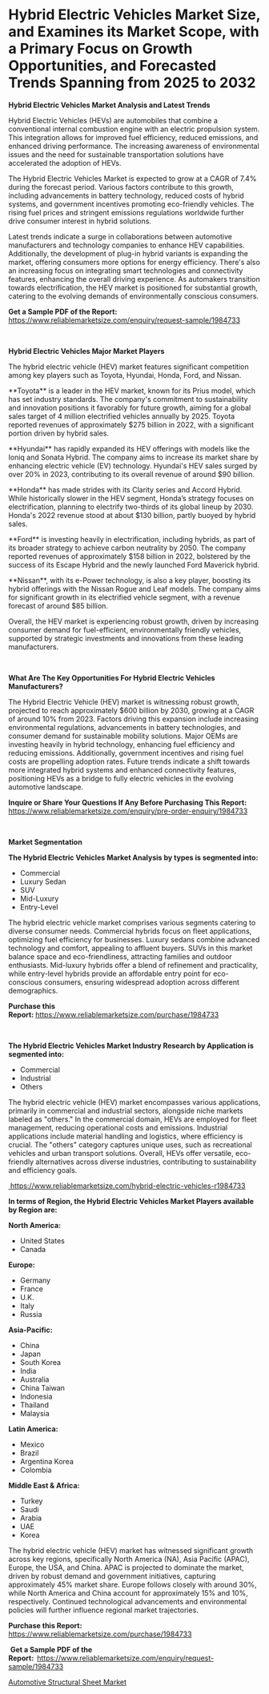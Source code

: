 <p><h1>Hybrid Electric Vehicles Market Size, and Examines its Market Scope, with a Primary Focus on Growth Opportunities, and Forecasted Trends Spanning from 2025 to 2032</h1></p><p><strong>Hybrid Electric Vehicles Market Analysis and Latest Trends</strong></p>
<p><p>Hybrid Electric Vehicles (HEVs) are automobiles that combine a conventional internal combustion engine with an electric propulsion system. This integration allows for improved fuel efficiency, reduced emissions, and enhanced driving performance. The increasing awareness of environmental issues and the need for sustainable transportation solutions have accelerated the adoption of HEVs.</p><p>The Hybrid Electric Vehicles Market is expected to grow at a CAGR of 7.4% during the forecast period. Various factors contribute to this growth, including advancements in battery technology, reduced costs of hybrid systems, and government incentives promoting eco-friendly vehicles. The rising fuel prices and stringent emissions regulations worldwide further drive consumer interest in hybrid solutions.</p><p>Latest trends indicate a surge in collaborations between automotive manufacturers and technology companies to enhance HEV capabilities. Additionally, the development of plug-in hybrid variants is expanding the market, offering consumers more options for energy efficiency. There's also an increasing focus on integrating smart technologies and connectivity features, enhancing the overall driving experience. As automakers transition towards electrification, the HEV market is positioned for substantial growth, catering to the evolving demands of environmentally conscious consumers.</p></p>
<p><strong>Get a Sample PDF of the Report:&nbsp;</strong> <a href="https://www.reliablemarketsize.com/enquiry/request-sample/1984733?utm_campaign=3552&utm_medium=2&utm_source=Github&utm_content=ia&utm_term=30032025&utm_id=hybrid-electric-vehicles">https://www.reliablemarketsize.com/enquiry/request-sample/1984733</a></p>
<p>&nbsp;</p>
<p><strong>Hybrid Electric Vehicles Major Market Players</strong></p>
<p><p>The hybrid electric vehicle (HEV) market features significant competition among key players such as Toyota, Hyundai, Honda, Ford, and Nissan.</p><p>**Toyota** is a leader in the HEV market, known for its Prius model, which has set industry standards. The company's commitment to sustainability and innovation positions it favorably for future growth, aiming for a global sales target of 4 million electrified vehicles annually by 2025. Toyota reported revenues of approximately $275 billion in 2022, with a significant portion driven by hybrid sales.</p><p>**Hyundai** has rapidly expanded its HEV offerings with models like the Ioniq and Sonata Hybrid. The company aims to increase its market share by enhancing electric vehicle (EV) technology. Hyundai's HEV sales surged by over 20% in 2023, contributing to its overall revenue of around $90 billion.</p><p>**Honda** has made strides with its Clarity series and Accord Hybrid. While historically slower in the HEV segment, Honda’s strategy focuses on electrification, planning to electrify two-thirds of its global lineup by 2030. Honda's 2022 revenue stood at about $130 billion, partly buoyed by hybrid sales.</p><p>**Ford** is investing heavily in electrification, including hybrids, as part of its broader strategy to achieve carbon neutrality by 2050. The company reported revenues of approximately $158 billion in 2022, bolstered by the success of its Escape Hybrid and the newly launched Ford Maverick hybrid.</p><p>**Nissan**, with its e-Power technology, is also a key player, boosting its hybrid offerings with the Nissan Rogue and Leaf models. The company aims for significant growth in its electrified vehicle segment, with a revenue forecast of around $85 billion.</p><p>Overall, the HEV market is experiencing robust growth, driven by increasing consumer demand for fuel-efficient, environmentally friendly vehicles, supported by strategic investments and innovations from these leading manufacturers.</p></p>
<p>&nbsp;</p>
<p><strong>What Are The Key Opportunities For Hybrid Electric Vehicles Manufacturers?</strong></p>
<p><p>The Hybrid Electric Vehicle (HEV) market is witnessing robust growth, projected to reach approximately $600 billion by 2030, growing at a CAGR of around 10% from 2023. Factors driving this expansion include increasing environmental regulations, advancements in battery technologies, and consumer demand for sustainable mobility solutions. Major OEMs are investing heavily in hybrid technology, enhancing fuel efficiency and reducing emissions. Additionally, government incentives and rising fuel costs are propelling adoption rates. Future trends indicate a shift towards more integrated hybrid systems and enhanced connectivity features, positioning HEVs as a bridge to fully electric vehicles in the evolving automotive landscape.</p></p>
<p><strong>Inquire or Share Your Questions If Any Before Purchasing This Report:</strong> <a href="https://www.reliablemarketsize.com/enquiry/pre-order-enquiry/1984733?utm_campaign=3552&utm_medium=2&utm_source=Github&utm_content=ia&utm_term=30032025&utm_id=hybrid-electric-vehicles">https://www.reliablemarketsize.com/enquiry/pre-order-enquiry/1984733</a></p>
<p>&nbsp;</p>
<p><strong>Market Segmentation</strong></p>
<p><strong>The Hybrid Electric Vehicles Market Analysis by types is segmented into:</strong></p>
<p><ul><li>Commercial</li><li>Luxury Sedan</li><li>SUV</li><li>Mid-Luxury</li><li>Entry-Level</li></ul></p>
<p><p>The hybrid electric vehicle market comprises various segments catering to diverse consumer needs. Commercial hybrids focus on fleet applications, optimizing fuel efficiency for businesses. Luxury sedans combine advanced technology and comfort, appealing to affluent buyers. SUVs in this market balance space and eco-friendliness, attracting families and outdoor enthusiasts. Mid-luxury hybrids offer a blend of refinement and practicality, while entry-level hybrids provide an affordable entry point for eco-conscious consumers, ensuring widespread adoption across different demographics.</p></p>
<p><strong>Purchase this Report:&nbsp;</strong><a href="https://www.reliablemarketsize.com/purchase/1984733?utm_campaign=3552&utm_medium=2&utm_source=Github&utm_content=ia&utm_term=30032025&utm_id=hybrid-electric-vehicles">https://www.reliablemarketsize.com/purchase/1984733</a></p>
<p>&nbsp;</p>
<p><strong>The Hybrid Electric Vehicles Market Industry Research by Application is segmented into:</strong></p>
<p><ul><li>Commercial</li><li>Industrial</li><li>Others</li></ul></p>
<p><p>The hybrid electric vehicle (HEV) market encompasses various applications, primarily in commercial and industrial sectors, alongside niche markets labeled as "others." In the commercial domain, HEVs are employed for fleet management, reducing operational costs and emissions. Industrial applications include material handling and logistics, where efficiency is crucial. The "others" category captures unique uses, such as recreational vehicles and urban transport solutions. Overall, HEVs offer versatile, eco-friendly alternatives across diverse industries, contributing to sustainability and efficiency goals.</p></p>
<p><a href="https://www.reliablemarketsize.com/hybrid-electric-vehicles-r1984733?utm_campaign=3552&utm_medium=2&utm_source=Github&utm_content=ia&utm_term=30032025&utm_id=hybrid-electric-vehicles">&nbsp;https://www.reliablemarketsize.com/hybrid-electric-vehicles-r1984733</a></p>
<p><strong>In terms of Region, the Hybrid Electric Vehicles Market Players available by Region are:</strong></p>
<p>
    <p> <strong> North America: </strong>
        <ul>
            <li>United States</li>
            <li>Canada</li>
        </ul>
        </p> 
    <p> <strong> Europe: </strong>
        <ul>
            <li>Germany</li>
            <li>France</li>
            <li>U.K.</li>
            <li>Italy</li>
            <li>Russia</li>
        </ul>
        </p> 
    <p> <strong> Asia-Pacific: </strong>
        <ul>
            <li>China</li>
            <li>Japan</li>
            <li>South Korea</li>
            <li>India</li>
            <li>Australia</li>
            <li>China Taiwan</li>
            <li>Indonesia</li>
            <li>Thailand</li>
            <li>Malaysia</li>
        </ul>
        </p> 
    <p> <strong> Latin America: </strong>
        <ul>
            <li>Mexico</li>
            <li>Brazil</li>
            <li>Argentina Korea</li>
            <li>Colombia</li>
        </ul>
        </p> 
    <p> <strong> Middle East & Africa: </strong>
        <ul>
            <li>Turkey</li>
            <li>Saudi</li>
            <li>Arabia</li>
            <li>UAE</li>
            <li>Korea</li>
        </ul>
    </p>
    </p>
<p><p>The hybrid electric vehicle (HEV) market has witnessed significant growth across key regions, specifically North America (NA), Asia Pacific (APAC), Europe, the USA, and China. APAC is projected to dominate the market, driven by robust demand and government initiatives, capturing approximately 45% market share. Europe follows closely with around 30%, while North America and China account for approximately 15% and 10%, respectively. Continued technological advancements and environmental policies will further influence regional market trajectories.</p></p>
<p><strong>Purchase this Report: </strong><a href="https://www.reliablemarketsize.com/purchase/1984733?utm_campaign=3552&utm_medium=2&utm_source=Github&utm_content=ia&utm_term=30032025&utm_id=hybrid-electric-vehicles">https://www.reliablemarketsize.com/purchase/1984733</a></p>
<p>&nbsp;<strong>Get a Sample PDF of the Report:&nbsp;&nbsp;</strong><a href="https://www.reliablemarketsize.com/enquiry/request-sample/1984733?utm_campaign=3552&utm_medium=2&utm_source=Github&utm_content=ia&utm_term=30032025&utm_id=hybrid-electric-vehicles">https://www.reliablemarketsize.com/enquiry/request-sample/1984733</a></p>
<p><strong></strong></p>
<p><p><a href="https://github.com/hamremunazm4/Market-Research-Report-List-1/blob/main/automotive-structural-sheet-market.md?utm_campaign=3552&utm_medium=2&utm_source=Github&utm_content=ia&utm_term=30032025&utm_id=hybrid-electric-vehicles">Automotive Structural Sheet Market</a></p></p>